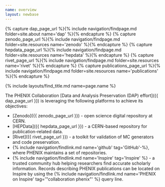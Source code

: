 ```yaml
---
name: overview
layout: newbase
---
```

{% capture dap_page_url %}{% include navigation/findpage.md folder=site.about name='dap' %}{% endcapture %}
{% capture zenodo_page_url %}{% include navigation/findpage.md folder=site.resources name='zenodo' %}{% endcapture %}
{% capture hepdata_page_url %}{% include navigation/findpage.md folder=site.resources name='hepdata' %}{% endcapture %}
{% capture rivet_page_url %}{% include navigation/findpage.md folder=site.resources name='rivet' %}{% endcapture %}
{% capture publications_page_url %}{% include navigation/findpage.md folder=site.resources name='publications' %}{% endcapture %}

{% include layouts/find_title.md name=page.name %}

The PHENIX Collaboration [Data and Analysis Preservation (DAP) effort]({{ dap_page_url }}) is leveraging
the following platforms to achieve its objectives:

* [Zenodo]({{ zenodo_page_url }}) - open science digital repository at CERN.
* [HEPData]({{ hepdata_page_url }}) - a CERN-based repository for publication-related data.
* [Rivet]({{ rivet_page_url }}) - a toolkit for validation of MC generators and code preservation.
* {% include navigation/findlink.md name='github' tag='GitHub'-%}, where PHENIX maintains a set of repositories.
* {% include navigation/findlink.md name='Inspire' tag='Inspire' %} - a trusted community hub helping researchers find accurate scholarly information. Records describing PHENIX publications can be located on Inspire by using the
{% include navigation/findlink.md name='PHENIX on Inspire' tag='"collaboration phenix"' %}
query line.
